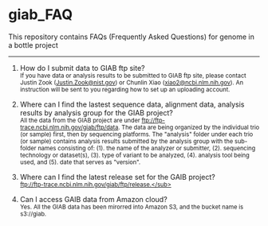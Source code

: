 # giab_FAQ
This repository contains FAQs (Frequently Asked Questions) for genome in a bottle project
************************************************************************************************

1. How do I submit data to GIAB ftp site?<br />
   <sub>If you have data or analysis results to be submitted to GIAB ftp site, please contact Justin Zook (Justin.Zook@nist.gov) or Chunlin Xiao (xiao2@ncbi.nlm.nih.gov). An instruction will be sent to you regarding how to set up an uploading account.</sub><br />

2. Where can I find the lastest sequence data, alignment data, analysis results by analysis group for the GIAB project?<br />
   <sub>All the data from the GIAB project are under ftp://ftp-trace.ncbi.nlm.nih.gov/giab/ftp/data. The data are being organized by the individual trio (or sample) first, then by sequencing platforms.  The "analysis" folder under each trio (or sample) contains analysis results submitted by the analysis group with the sub-folder names consisting of: (1). the name of the analyzer or submitter, (2). sequencing technology or dataset(s), (3). type of variant to be analyzed, (4). analysis tool being used, and (5). date that serves as "version".</sub><br />
   
3. Where can I find the latest release set for the GAIB project?<br />
   <sub>ftp://ftp-trace.ncbi.nlm.nih.gov/giab/ftp/release.</sub><br />

4. Can I access GAIB data from Amazon cloud?<br />
   <sub>Yes. All the GIAB data has been mirorred into Amazon S3, and the bucket name is s3://giab.</sub><br />

